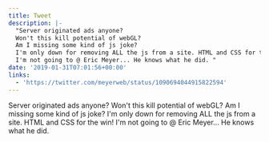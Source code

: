 ```yaml
---
title: Tweet
description: |-
  "Server originated ads anyone?
  Won't this kill potential of webGL?
  Am I missing some kind of js joke?
  I'm only down for removing ALL the js from a site. HTML and CSS for the win!
  I'm not going to @ Eric Meyer... He knows what he did. "
date: '2019-01-31T07:01:56+00:00'
links:
  - 'https://twitter.com/meyerweb/status/1090694044915822594'
---
```

Server originated ads anyone?
Won't this kill potential of webGL?
Am I missing some kind of js joke?
I'm only down for removing ALL the js from a site. HTML and CSS for the win!
I'm not going to @ Eric Meyer... He knows what he did. 
